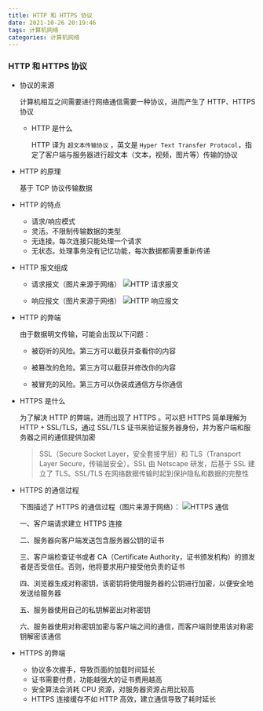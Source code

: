 ```yaml
---
title: HTTP 和 HTTPS 协议
date: 2021-10-26 20:19:46
tags: 计算机网络
categories: 计算机网络
---
```


### HTTP 和 HTTPS 协议

* 协议的来源

  计算机相互之间需要进行网络通信需要一种协议，进而产生了 HTTP、HTTPS 协议

    * HTTP 是什么

      HTTP 译为 ```超文本传输协议``` ，英文是 ```Hyper Text Transfer Protocol```，指定了客户端与服务器进行超文本（文本，视频，图片等）传输的协议

* HTTP 的原理

  基于 TCP 协议传输数据

* HTTP 的特点

    * 请求/响应模式
    * 灵活。不限制传输数据的类型
    * 无连接。每次连接只能处理一个请求
    * 无状态。处理事务没有记忆功能，每次数据都需要重新传递

* HTTP 报文组成

    * 请求报文（图片来源于网络）
      ![HTTP 请求报文](https://img2.baidu.com/it/u=2349534448,1105052924&fm=253&fmt=auto&app=138&f=JPEG?w=720&h=408)

    * 响应报文（图片来源于网络）
      ![HTTP 响应报文](https://img0.baidu.com/it/u=856107401,2167089509&fm=253&fmt=auto&app=138&f=JPEG?w=981&h=500)

* HTTP 的弊端

  由于数据明文传输，可能会出现以下问题：

    * 被窃听的风险。第三方可以截获并查看你的内容

    * 被篡改的危险。第三方可以截获并修改你的内容

    * 被冒充的风险。第三方可以伪装成通信方与你通信

* HTTPS 是什么

  为了解决 HTTP 的弊端，进而出现了 HTTPS 。可以把 HTTPS 简单理解为 HTTP + SSL/TLS，通过 SSL/TLS 证书来验证服务器身份，并为客户端和服务器之间的通信提供加密

  > SSL（Secure Socket Layer，安全套接字层）和 TLS（Transport Layer
  Secure，传输层安全）。SSL 由 Netscape 研发，后基于 SSL 建立了 TLS。SSL/TLS 在网络数据传输时起到保护隐私和数据的完整性


* HTTPS 的通信过程

  下图描述了 HTTPS 的通信过程（图片来源于网络）：
  ![HTTPS 通信](https://ss0.bdstatic.com/70cFvHSh_Q1YnxGkpoWK1HF6hhy/it/u=2684211715,474224861&fm=26&gp=0.jpg)

  一、客户端请求建立 HTTPS 连接

  二、服务器向客户端发送包含服务器公钥的证书

  三、客户端检查证书或者 CA（Certificate Authority，证书颁发机构）的颁发者是否受信任。否则，他将要求用户接受他负责的证书

  四、浏览器生成对称密钥，该密钥将使用服务器的公钥进行加密，以便安全地发送给服务器

  五、服务器使用自己的私钥解密出对称密钥

  六、服务器使用对称密钥加密与客户端之间的通信，而客户端则使用该对称密钥解密该通信

* HTTPS 的弊端

    * 协议多次握手，导致页面的加载时间延长
    * 证书需要付费，功能越强大的证书费用越高
    * 安全算法会消耗 CPU 资源，对服务器资源占用比较高
    * HTTPS 连接缓存不如 HTTP 高效，建立通信导致了耗时延长

